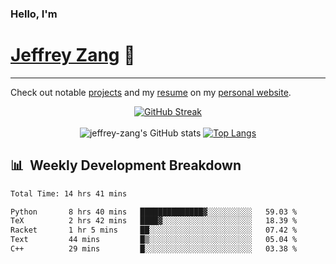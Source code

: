 
### Hello, I'm 
# [Jeffrey Zang](https://www.linkedin.com/in/jeffreyzang/) 🦀

---

Check out notable [projects](https://jeffz.dev/projects) and my [resume](https://jeffz.dev/resume) on my [personal website](https://jeffz.dev/).

<div align = 'center'>

[![GitHub Streak](https://github-readme-streak-stats.herokuapp.com/?user=jeffrey-zang&theme=tokyonight)](https://git.io/streak-stats)
<br></br>
![jeffrey-zang's GitHub stats](https://github-readme-stats.vercel.app/api?username=jeffrey-zang&show_icons=true&theme=tokyonight&hide_rank=true&hide=stars) 
[![Top Langs](https://github-readme-stats.vercel.app/api/top-langs/?username=jeffrey-zang&hide=ShaderLab,HLSL&layout=compact&theme=tokyonight)](https://github.com/anuraghazra/github-readme-stats)

</div>

## 📊 &nbsp;Weekly Development Breakdown
<!--START_SECTION:waka-->

```txt
Total Time: 14 hrs 41 mins

Python       8 hrs 40 mins   ██████████████▓░░░░░░░░░░   59.03 %
TeX          2 hrs 42 mins   ████▓░░░░░░░░░░░░░░░░░░░░   18.39 %
Racket       1 hr 5 mins     ██░░░░░░░░░░░░░░░░░░░░░░░   07.42 %
Text         44 mins         █▒░░░░░░░░░░░░░░░░░░░░░░░   05.04 %
C++          29 mins         █░░░░░░░░░░░░░░░░░░░░░░░░   03.38 %
```

<!--END_SECTION:waka-->

